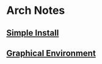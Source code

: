 # Arch Notes

## [Simple Install](./simple-install.md)
## [Graphical Environment](./simple-install.md)
